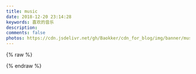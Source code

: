 ```yaml
---
title: music
date: 2018-12-20 23:14:28
keywords: 喜欢的音乐
description: 
comments: false
photos: https://cdn.jsdelivr.net/gh/Baokker/cdn_for_blog/img/banner/music.jpg
---
```

{% raw %}
<meting-js
  server="netease"
  type="song"
  id="188376"
  mutex="true">
</meting-js>

<meting-js
  server="netease"
  type="song"
  id="64496"
  mutex="true">
</meting-js>

<meting-js
  server="netease"
  type="song"
  id="28111647"
  mutex="true">
</meting-js>

<meting-js
  server="netease"
  type="song"
  id="28160882"
  mutex="true">
</meting-js>

{% endraw %}